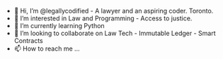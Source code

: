 - 👋 Hi, I’m @legallycodified - A lawyer and an aspiring coder. Toronto.
- 👀 I’m interested in Law and Programming - Access to justice.
- 🌱 I’m currently learning Python
- 💞️ I’m looking to collaborate on Law Tech - Immutable Ledger - Smart Contracts
- 📫 How to reach me ...

<!---
legallycodified/legallycodified is a ✨ special ✨ repository because its `README.md` (this file) appears on your GitHub profile.
You can click the Preview link to take a look at your changes.
--->

